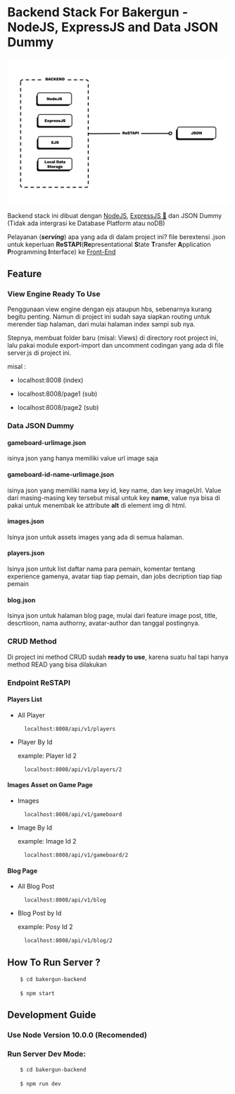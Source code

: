 # Backend Stack For Bakergun - NodeJS, ExpressJS and Data JSON Dummy

![Flow-Diagram-NodeJS-ExpressJS-EJS-WithoutDB](Flow_Diagram_NodeJS_ExpressJS_EJS_WithoutDB_sm.png)

Backend stack ini dibuat dengan [NodeJS](https://nodejs.org), [ExpressJS 🚀](https://expressjs.com) dan JSON Dummy (Tidak ada intergrasi ke Database Platform atau noDB)

Pelayanan (**_serving_**) apa yang ada di dalam project ini? file berextensi .json untuk keperluan **ReSTAPI**(**Re**presentational **S**tate **T**ransfer **A**pplication **P**rogramming **I**nterface) ke [Front-End](https://github.com/sanengineer/backergun-fronent-html-css-js)



## Feature

### View Engine Ready To Use
Penggunaan view engine dengan ejs ataupun hbs, sebenarnya kurang begitu penting. Namun di project ini sudah saya siapkan routing untuk merender tiap halaman, dari mulai halaman index sampi sub nya.

Stepnya, membuat folder baru (misal: Views) di directory root project ini, lalu pakai module export-import dan uncomment codingan yang ada di file server.js di project ini. 


misal :

- localhost:8008 (index)

- localhost:8008/page1 (sub)

- localhost:8008/page2 (sub)

### Data JSON Dummy
#### gameboard-urlimage.json
isinya json yang hanya memiliki value url image saja

#### gameboard-id-name-urlimage.json
isinya json yang memiliki nama key id, key name, dan key imageUrl. Value dari masing-masing key tersebut misal untuk key **name**, value nya bisa di pakai untuk menembak ke attribute **alt** di element img di html.

#### images.json
Isinya json untuk assets images yang ada di semua halaman.

#### players.json
Isinya json untuk list daftar nama para pemain, komentar tentang experience gamenya, avatar tiap tiap pemain, dan jobs decription tiap tiap pemain

#### blog.json
Isinya json untuk halaman blog page, mulai dari feature image post, title, descrtioon, nama authorny, avatar-author dan tanggal postingnya.

### CRUD Method
Di project ini method CRUD sudah **ready to use**, karena suatu hal tapi hanya method READ yang bisa dilakukan 

### Endpoint ReSTAPI

#### Players List 

- All Player

        localhost:8008/api/v1/players

- Player By Id

  example: Player Id 2

        localhost:8008/api/v1/players/2

#### Images Asset on Game Page

- Images

        localhost:8008/api/v1/gameboard

- Image By Id

  example: Image Id 2

        localhost:8008/api/v1/gameboard/2


#### Blog Page 
- All Blog Post
  
        localhost:8008/api/v1/blog

- Blog Post by Id

  example: Posy Id 2

        localhost:8008/api/v1/blog/2



## How To Run Server ?

        $ cd bakergun-backend

        $ npm start

## Development Guide

### Use Node Version 10.0.0 (Recomended)

### Run Server Dev Mode:

        $ cd bakergun-backend

        $ npm run dev
